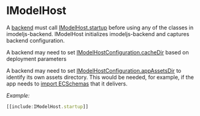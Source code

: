 # IModelHost

A [backend](../Glossary.md#backend) must call [IModelHost.startup]($backend) before using any of the classes in imodeljs-backend. IModelHost initializes imodeljs-backend and captures backend configuration.

A backend may need to set [IModelHostConfiguration.cacheDir]($backend) based on deployment parameters

A backend may need to set [IModelHostConfiguration.appAssetsDir]($backend) to identify its own assets directory. This would be needed, for example, if the app needs to [import ECSchemas](./SchemasAndElementsInTypeScript.md) that it delivers.

*Example:*

 ```ts
 [[include:IModelHost.startup]]
 ```
